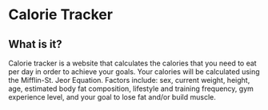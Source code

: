 # Calorie Tracker

## What is it?
Calorie tracker is a website that calculates the calories that you need to eat per day in order to achieve your goals. Your calories will be calculated using the Mifflin-St. Jeor Equation. Factors include: sex, current weight, height, age, estimated body fat composition, lifestyle and training frequency, gym experience level, and your goal to lose fat and/or build muscle. 
